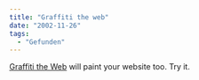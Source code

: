 ```yaml
---
title: "Graffiti the web"
date: "2002-11-26"
tags:
  - "Gefunden"
---
```


[Graffiti the Web](https://web.archive.org/web/20030706124512/http://www.yeahbutisitart.com/graffiti/ "Graffiti the Web") will paint your website too. Try it.
